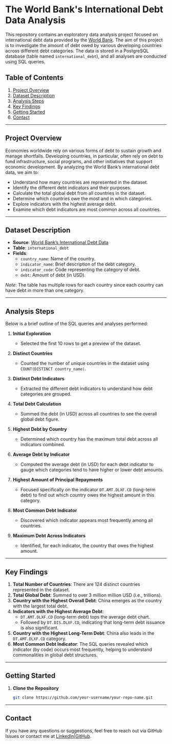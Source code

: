# The World Bank's International Debt Data Analysis

This repository contains an exploratory data analysis project focused on international debt data provided by the [World Bank](https://www.worldbank.org). The aim of this project is to investigate the amount of debt owed by various developing countries across different debt categories. The data is stored in a PostgreSQL database (table named `international_debt`), and all analyses are conducted using SQL queries.

## Table of Contents

1. [Project Overview](#project-overview)  
2. [Dataset Description](#dataset-description)  
3. [Analysis Steps](#analysis-steps)  
4. [Key Findings](#key-findings)  
5. [Getting Started](#getting-started)  
6. [Contact](#contact)

---

## Project Overview

Economies worldwide rely on various forms of debt to sustain growth and manage shortfalls. Developing countries, in particular, often rely on debt to fund infrastructure, social programs, and other initiatives that support economic development. By analyzing the World Bank’s international debt data, we aim to:

- Understand how many countries are represented in the dataset.
- Identify the different debt indicators and their purposes.
- Calculate the total global debt from all countries in the dataset.
- Determine which countries owe the most and in which categories.
- Explore indicators with the highest average debt.
- Examine which debt indicators are most common across all countries.

---

## Dataset Description

- **Source**: [World Bank’s International Debt Data](https://www.worldbank.org/)
- **Table**: `international_debt`
- **Fields**:
  - `country_name`: Name of the country.
  - `indicator_name`: Brief description of the debt category.
  - `indicator_code`: Code representing the category of debt.
  - `debt`: Amount of debt (in USD).

*Note*: The table has multiple rows for each country since each country can have debt in more than one category.

---

## Analysis Steps

Below is a brief outline of the SQL queries and analyses performed:

1. **Initial Exploration**  
   - Selected the first 10 rows to get a preview of the dataset.

2. **Distinct Countries**  
   - Counted the number of unique countries in the dataset using `COUNT(DISTINCT country_name)`.

3. **Distinct Debt Indicators**  
   - Extracted the different debt indicators to understand how debt categories are grouped.

4. **Total Debt Calculation**  
   - Summed the debt (in USD) across all countries to see the overall global debt figure.

5. **Highest Debt by Country**  
   - Determined which country has the maximum total debt across all indicators combined.

6. **Average Debt by Indicator**  
   - Computed the average debt (in USD) for each debt indicator to gauge which categories tend to have higher or lower debt amounts.

7. **Highest Amount of Principal Repayments**  
   - Focused specifically on the indicator `DT.AMT.DLXF.CD` (long-term debt) to find out which country owes the highest amount in this category.

8. **Most Common Debt Indicator**  
   - Discovered which indicator appears most frequently among all countries.

9. **Maximum Debt Across Indicators**  
   - Identified, for each indicator, the country that owes the highest amount.

---

## Key Findings

1. **Total Number of Countries**: There are 124 distinct countries represented in the dataset.  
2. **Total Global Debt**: Summed to over 3 million million USD (i.e., trillions).  
3. **Country with the Highest Overall Debt**: China emerges as the country with the largest total debt.  
4. **Indicators with the Highest Average Debt**:
   - `DT.AMT.DLXF.CD` (long-term debt) tops the average debt chart.
   - Followed by `DT.DIS.DLXF.CD`, indicating that long-term debt issuance is also significant.
5. **Country with the Highest Long-Term Debt**: China also leads in the `DT.AMT.DLXF.CD` category.
6. **Most Common Debt Indicator**: The SQL queries revealed which indicator (by code) occurs most frequently, helping to understand commonalities in global debt structures.

---

## Getting Started

1. **Clone the Repository**  
   ```bash
   git clone https://github.com/your-username/your-repo-name.git

  ---

## Contact

If you have any questions or suggestions, feel free to reach out via GitHub Issues or contact me at [LinkedIn](https://www.linkedin.com/in/binita-roy/)|[GitHub](https://github.com/binita-roy).
